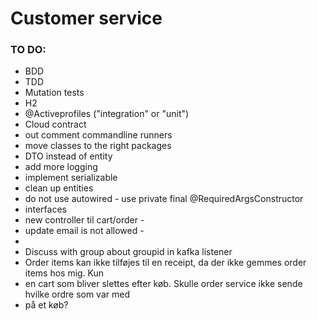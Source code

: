 # Customer service

### TO DO:

- BDD
- TDD
- Mutation tests
- H2
- @Activeprofiles ("integration" or "unit")
- Cloud contract
- out comment commandline runners
- move classes to the right packages
- DTO instead of entity
- add more logging
- implement serializable
- clean up entities
- do not use autowired - use private final @RequiredArgsConstructor
- interfaces
- new controller til cart/order -
- update email is not allowed -
-
- Discuss with group about groupid in kafka listener
- Order items kan ikke tilføjes til en receipt, da der ikke gemmes order items hos mig. Kun
- en cart som bliver slettes efter køb. Skulle order service ikke sende hvilke ordre som var med
- på et køb?

